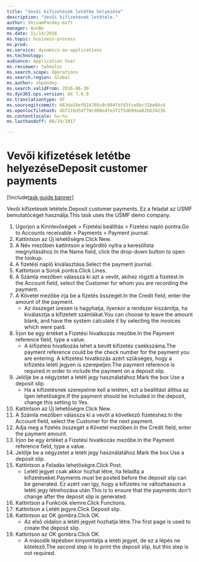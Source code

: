 ```yaml
--- 
title: "Vevői kifizetések letétbe helyezése"
description: "Vevői kifizetések letétele."
author: ShivamPandey-msft
manager: AnnBe
ms.date: 11/14/2016
ms.topic: business-process
ms.prod: 
ms.service: dynamics-ax-applications
ms.technology: 
audience: Application User
ms.reviewer: twheeloc
ms.search.scope: Operations
ms.search.region: Global
ms.author: shpandey
ms.search.validFrom: 2016-06-30
ms.dyn365.ops.version: AX 7.0.0
ms.translationtype: HT
ms.sourcegitcommit: 663da58ef01b705c0c984fbfd3fce8bc31be04c6
ms.openlocfilehash: dbf21bd5df70cd80e4fe3f2f5d699aa82b62423b
ms.contentlocale: hu-hu
ms.lasthandoff: 08/29/2017

---
```

# <a name="deposit-customer-payments"></a><span data-ttu-id="58985-103">Vevői kifizetések letétbe helyezése</span><span class="sxs-lookup"><span data-stu-id="58985-103">Deposit customer payments</span></span>

[!include[task guide banner](../../includes/task-guide-banner.md)]

<span data-ttu-id="58985-104">Vevői kifizetések letétele.</span><span class="sxs-lookup"><span data-stu-id="58985-104">Deposit customer payments.</span></span> <span data-ttu-id="58985-105">Ez a feladat az USMF bemutatócéget használja.</span><span class="sxs-lookup"><span data-stu-id="58985-105">This task uses the USMF demo company.</span></span>

1. <span data-ttu-id="58985-106">Ugorjon a Kinnlevőségek > Fizetési beállítás > Fizetési napló pontra.</span><span class="sxs-lookup"><span data-stu-id="58985-106">Go to Accounts receivable > Payments > Payment journal.</span></span>
2. <span data-ttu-id="58985-107">Kattintson az Új lehetőségre.</span><span class="sxs-lookup"><span data-stu-id="58985-107">Click New.</span></span>
3. <span data-ttu-id="58985-108">A Név mezőben kattintson a legördítő nyílra a keresőlista megnyitásához.</span><span class="sxs-lookup"><span data-stu-id="58985-108">In the Name field, click the drop-down button to open the lookup.</span></span>
4. <span data-ttu-id="58985-109">A fizetési napló kiválasztása.</span><span class="sxs-lookup"><span data-stu-id="58985-109">Select the payment journal.</span></span> 
5. <span data-ttu-id="58985-110">Kattintson a Sorok pontra.</span><span class="sxs-lookup"><span data-stu-id="58985-110">Click Lines.</span></span>
6. <span data-ttu-id="58985-111">A Számla mezőben válassza ki azt a vevőt, akihez rögzíti a fizetést.</span><span class="sxs-lookup"><span data-stu-id="58985-111">In the Account field, select the Customer for whom you are recording the payment.</span></span>
7. <span data-ttu-id="58985-112">A Követel mezőbe írja be a fizetés összegét.</span><span class="sxs-lookup"><span data-stu-id="58985-112">In the Credit field, enter the amount of the payment.</span></span>
    * <span data-ttu-id="58985-113">Az összeget üresen is hagyhatja, ilyenkor a rendszer kiszámítja, ha kiválasztja a kifizetett számlákat.</span><span class="sxs-lookup"><span data-stu-id="58985-113">You can choose to leave the amount blank, and have the system calculate it by selecting the invoices which were paid.</span></span>  
8. <span data-ttu-id="58985-114">Írjon be egy értéket a Fizetési hivatkozás mezőbe.</span><span class="sxs-lookup"><span data-stu-id="58985-114">In the Payment reference field, type a value.</span></span>
    * <span data-ttu-id="58985-115">A kifizetési hivatkozás lehet a bevitt kifizetés csekkszáma.</span><span class="sxs-lookup"><span data-stu-id="58985-115">The payment reference could be the check number for the payment you are entering.</span></span> <span data-ttu-id="58985-116">A kifizetési hivatkozás azért szükséges, hogy a kifizetés letéti jegyen is szerepeljen.</span><span class="sxs-lookup"><span data-stu-id="58985-116">The payment reference is required in order to include the payment on a deposit slip.</span></span>  
9. <span data-ttu-id="58985-117">Jelölje be a négyzetet a letéti jegy használatához.</span><span class="sxs-lookup"><span data-stu-id="58985-117">Mark the box Use a deposit slip.</span></span>
    * <span data-ttu-id="58985-118">Ha a kifizetésnek szerepelnie kell a letéten, ezt a beállítást állítsa az Igen lehetőségre.</span><span class="sxs-lookup"><span data-stu-id="58985-118">If the payment should be included in the deposit, change this setting to Yes.</span></span>  
10. <span data-ttu-id="58985-119">Kattintson az Új lehetőségre.</span><span class="sxs-lookup"><span data-stu-id="58985-119">Click New.</span></span>
11. <span data-ttu-id="58985-120">A Számla mezőben válassza ki a vevőt a következő fizetéshez.</span><span class="sxs-lookup"><span data-stu-id="58985-120">In the Account field, select the Customer for the next payment.</span></span>
12. <span data-ttu-id="58985-121">Adja meg a fizetés összegét a Követel mezőben.</span><span class="sxs-lookup"><span data-stu-id="58985-121">In the Credit field, enter the payment amount.</span></span>
13. <span data-ttu-id="58985-122">Írjon be egy értéket a Fizetési hivatkozás mezőbe.</span><span class="sxs-lookup"><span data-stu-id="58985-122">In the Payment reference field, type a value.</span></span>
14. <span data-ttu-id="58985-123">Jelölje be a négyzetet a letéti jegy használatához.</span><span class="sxs-lookup"><span data-stu-id="58985-123">Mark the box Use a deposit slip.</span></span>
15. <span data-ttu-id="58985-124">Kattintson a Feladás lehetőségre.</span><span class="sxs-lookup"><span data-stu-id="58985-124">Click Post.</span></span>
    * <span data-ttu-id="58985-125">Letéti jegyet csak akkor hozhat létre, ha feladta a kifizetéseket.</span><span class="sxs-lookup"><span data-stu-id="58985-125">Payments must be posted before the deposit slip can be generated.</span></span> <span data-ttu-id="58985-126">Ez azért van így, hogy a kifizetés ne változhasson a letéti jegy létrehozása után.</span><span class="sxs-lookup"><span data-stu-id="58985-126">This is to ensure that the payments don't change after the deposit slip is generated.</span></span>  
16. <span data-ttu-id="58985-127">Kattintson a Funkciók elemre.</span><span class="sxs-lookup"><span data-stu-id="58985-127">Click Functions.</span></span>
17. <span data-ttu-id="58985-128">Kattintson a Letéti jegyre.</span><span class="sxs-lookup"><span data-stu-id="58985-128">Click Deposit slip.</span></span>
18. <span data-ttu-id="58985-129">Kattintson az OK gombra.</span><span class="sxs-lookup"><span data-stu-id="58985-129">Click OK.</span></span>
    * <span data-ttu-id="58985-130">Az első oldalon a letéti jegyet hozhatja létre.</span><span class="sxs-lookup"><span data-stu-id="58985-130">The first page is used to create the deposit slip.</span></span>  
19. <span data-ttu-id="58985-131">Kattintson az OK gombra.</span><span class="sxs-lookup"><span data-stu-id="58985-131">Click OK.</span></span>
    * <span data-ttu-id="58985-132">A második lépésben kinyomtatja a letéti jegyet, de ez a lépés ne kötelező.</span><span class="sxs-lookup"><span data-stu-id="58985-132">The second step is to print the deposit slip, but this step is not required.</span></span>  


